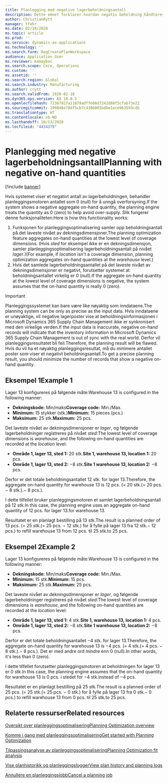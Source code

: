 ```yaml
---
title: Planlegging med negative lagerbeholdningsantall
description: Dette emnet forklarer hvordan negativ beholdning håndteres når du bruker planleggingsoptimalisering.
author: ChristianRytt
manager: tfehr
ms.date: 02/18/2020
ms.topic: article
ms.prod: ''
ms.service: dynamics-ax-applications
ms.technology: ''
ms.search.form: ReqCreatePlanWorkspace
audience: Application User
ms.reviewer: kamaybac
ms.search.scope: Core, Operations
ms.custom: ''
ms.assetid: ''
ms.search.region: Global
ms.search.industry: Manufacturing
ms.author: crytt
ms.search.validFrom: 2020-02-18
ms.dyn365.ops.version: AX 10.0.5
ms.openlocfilehash: 72367927a11879adffe68d7242d88f5cfab73e22
ms.sourcegitcommit: 199848e78df5cb7c439b001bdbe1ece963593cdb
ms.translationtype: HT
ms.contentlocale: nb-NO
ms.lasthandoff: 10/13/2020
ms.locfileid: "4434379"
---
```

# <a name="planning-with-negative-on-hand-quantities"></a><span data-ttu-id="02dd9-103">Planlegging med negative lagerbeholdningsantall</span><span class="sxs-lookup"><span data-stu-id="02dd9-103">Planning with negative on-hand quantities</span></span>

[!include [banner](../../includes/banner.md)]

<span data-ttu-id="02dd9-104">Hvis systemet viser et negativt antall av lagerbeholdningen, behandler planleggingsmotoren antallet som 0 (null) for å unngå overforsyning.</span><span class="sxs-lookup"><span data-stu-id="02dd9-104">If the system shows a negative aggregate on-hand quantity, the planning engine treats the quantity as 0 (zero) to help avoid over-supply.</span></span> <span data-ttu-id="02dd9-105">Slik fungerer denne funksjonaliteten:</span><span class="sxs-lookup"><span data-stu-id="02dd9-105">Here is how this functionality works:</span></span>

1. <span data-ttu-id="02dd9-106">Funksjonen for planleggingsoptimalisering samler opp beholdningsantall på det laveste nivået av dekningsdimensjoner.</span><span class="sxs-lookup"><span data-stu-id="02dd9-106">The planning optimization feature aggregates on-hand quantities at the lowest level of coverage dimensions.</span></span> <span data-ttu-id="02dd9-107">(Hvis *sted* for eksempel ikke er en dekningsdimensjon, samler planleggingsoptimalisering lagerbeholdningsantall på nivået *lager*.)</span><span class="sxs-lookup"><span data-stu-id="02dd9-107">(For example, if *location* isn't a coverage dimension, planning optimization aggregates on-hand quantities at the *warehouse* level.)</span></span>
1. <span data-ttu-id="02dd9-108">Hvis det samlede lagerbeholdningsantallet på det laveste nivået av dekningsdimensjoner er negativt, forutsetter systemet at beholdningsantallet virkelig er 0 (null).</span><span class="sxs-lookup"><span data-stu-id="02dd9-108">If the aggregate on-hand quantity at the lowest level of coverage dimensions is negative, the system assumes that the on-hand quantity is really 0 (zero).</span></span>

> [!IMPORTANT]
> <span data-ttu-id="02dd9-109">Planleggingssystemet kan bare være like nøyaktig som inndataene.</span><span class="sxs-lookup"><span data-stu-id="02dd9-109">The planning system can be only as precise as the input data.</span></span> <span data-ttu-id="02dd9-110">Hvis inndataene er unøyaktige, vil negative lagerposter vise at beholdningsinformasjonen i Microsoft Dynamics 365 Supply Chain Management ikke er synkronisert med den virkelige verden.</span><span class="sxs-lookup"><span data-stu-id="02dd9-110">If the input data is inaccurate, negative on-hand records will indicate that the inventory information in Microsoft Dynamics 365 Supply Chain Management is out of sync with the real world.</span></span> <span data-ttu-id="02dd9-111">Derfor vil planleggingsresultatet bli feil.</span><span class="sxs-lookup"><span data-stu-id="02dd9-111">Therefore, the planning result will be flawed.</span></span> <span data-ttu-id="02dd9-112">Hvis du vil ha et nøyaktig planleggingsresultat, må du minimere antallet poster som viser et negativt beholdningsantall.</span><span class="sxs-lookup"><span data-stu-id="02dd9-112">To get a precise planning result, you should minimize the number of records that show a negative on-hand quantity.</span></span>

## <a name="example-1"></a><span data-ttu-id="02dd9-113">Eksempel 1</span><span class="sxs-lookup"><span data-stu-id="02dd9-113">Example 1</span></span>

<span data-ttu-id="02dd9-114">Lager 13 konfigureres på følgende måte:</span><span class="sxs-lookup"><span data-stu-id="02dd9-114">Warehouse 13 is configured in the following manner:</span></span>

- <span data-ttu-id="02dd9-115">**Dekningskode:** Min/maks</span><span class="sxs-lookup"><span data-stu-id="02dd9-115">**Coverage code:** Min./Max.</span></span>
- <span data-ttu-id="02dd9-116">**Minimum:** 15 stykker (stk.)</span><span class="sxs-lookup"><span data-stu-id="02dd9-116">**Minimum:** 15 pieces (pcs.)</span></span>
- <span data-ttu-id="02dd9-117">**Maksimum:** 25 stk.</span><span class="sxs-lookup"><span data-stu-id="02dd9-117">**Maximum:** 25 pcs.</span></span>

<span data-ttu-id="02dd9-118">Det laveste nivået av dekningsdimensjoner er *lager*, og følgende lagerbeholdninger registreres på nivået *sted*:</span><span class="sxs-lookup"><span data-stu-id="02dd9-118">The lowest level of coverage dimensions is *warehouse*, and the following on-hand quantities are recorded at the *location* level:</span></span>

- <span data-ttu-id="02dd9-119">**Område 1, lager 13, sted 1:** 20 stk.</span><span class="sxs-lookup"><span data-stu-id="02dd9-119">**Site 1, warehouse 13, location 1:** 20 pcs.</span></span>
- <span data-ttu-id="02dd9-120">**Område 1, lager 13, sted 2:** &minus;8 stk.</span><span class="sxs-lookup"><span data-stu-id="02dd9-120">**Site 1 warehouse 13, location 2:** &minus;8 pcs.</span></span>

<span data-ttu-id="02dd9-121">Derfor er det totale beholdningsantallet 12 stk. for lager 13.</span><span class="sxs-lookup"><span data-stu-id="02dd9-121">Therefore, the aggregate on-hand quantity for warehouse 13 is 12 pcs.</span></span> <span data-ttu-id="02dd9-122">(= 20 stk.</span><span class="sxs-lookup"><span data-stu-id="02dd9-122">(= 20 pcs.</span></span> <span data-ttu-id="02dd9-123">&minus; 8 stk.).</span><span class="sxs-lookup"><span data-stu-id="02dd9-123">&minus; 8 pcs.).</span></span>

<span data-ttu-id="02dd9-124">I dette tilfellet bruker planleggingsmotoren et samlet lagerbeholdningsantall på 12 stk.</span><span class="sxs-lookup"><span data-stu-id="02dd9-124">In this case, the planning engine uses an aggregate on-hand quantity of 12 pcs.</span></span> <span data-ttu-id="02dd9-125">for lager 13.</span><span class="sxs-lookup"><span data-stu-id="02dd9-125">for warehouse 13.</span></span>

<span data-ttu-id="02dd9-126">Resultatet er en planlagt bestilling på 13 stk.</span><span class="sxs-lookup"><span data-stu-id="02dd9-126">The result is a planned order of 13 pcs.</span></span> <span data-ttu-id="02dd9-127">(= 25 stk.</span><span class="sxs-lookup"><span data-stu-id="02dd9-127">(= 25 pcs.</span></span> <span data-ttu-id="02dd9-128">&minus; 12 stk.) for å fylle på lager 13 fra 12 stk.</span><span class="sxs-lookup"><span data-stu-id="02dd9-128">&minus; 12 pcs.) to refill warehouse 13 from 12 pcs.</span></span> <span data-ttu-id="02dd9-129">til 25 stk.</span><span class="sxs-lookup"><span data-stu-id="02dd9-129">to 25 pcs.</span></span>

## <a name="example-2"></a><span data-ttu-id="02dd9-130">Eksempel 2</span><span class="sxs-lookup"><span data-stu-id="02dd9-130">Example 2</span></span>

<span data-ttu-id="02dd9-131">Lager 13 konfigureres på følgende måte:</span><span class="sxs-lookup"><span data-stu-id="02dd9-131">Warehouse 13 is configured in the following manner:</span></span>

- <span data-ttu-id="02dd9-132">**Dekningskode:** Min/maks</span><span class="sxs-lookup"><span data-stu-id="02dd9-132">**Coverage code:** Min./Max.</span></span>
- <span data-ttu-id="02dd9-133">**Minimum:** 15 stk.</span><span class="sxs-lookup"><span data-stu-id="02dd9-133">**Minimum:** 15 pcs.</span></span>
- <span data-ttu-id="02dd9-134">**Maksimum:** 25 stk.</span><span class="sxs-lookup"><span data-stu-id="02dd9-134">**Maximum:** 25 pcs.</span></span>

<span data-ttu-id="02dd9-135">Det laveste nivået av dekningsdimensjoner er *lager*, og følgende lagerbeholdninger registreres på nivået *sted*:</span><span class="sxs-lookup"><span data-stu-id="02dd9-135">The lowest level of coverage dimensions is *warehouse*, and the following on-hand quantities are recorded at the *location* level:</span></span>

- <span data-ttu-id="02dd9-136">**Område 1, lager 13, sted 1:** 4 stk.</span><span class="sxs-lookup"><span data-stu-id="02dd9-136">**Site 1, warehouse 13, location 1:** 4 pcs.</span></span>
- <span data-ttu-id="02dd9-137">**Område 1, lager 13, sted 2:** &minus;8 stk.</span><span class="sxs-lookup"><span data-stu-id="02dd9-137">**Site 1 warehouse 13, location 2:** &minus;8 pcs.</span></span>

<span data-ttu-id="02dd9-138">Derfor er det totale beholdningsantallet &minus;4 stk. for lager 13.</span><span class="sxs-lookup"><span data-stu-id="02dd9-138">Therefore, the aggregate on-hand quantity for warehouse 13 is &minus;4 pcs.</span></span> <span data-ttu-id="02dd9-139">(= 4 stk.</span><span class="sxs-lookup"><span data-stu-id="02dd9-139">(= 4 pcs.</span></span> <span data-ttu-id="02dd9-140">&minus; 8 stk.).</span><span class="sxs-lookup"><span data-stu-id="02dd9-140">&minus; 8 pcs.).</span></span> <span data-ttu-id="02dd9-141">Det er med andre ord mindre enn 0 (null).</span><span class="sxs-lookup"><span data-stu-id="02dd9-141">In other words, it's less than 0 (zero).</span></span>

<span data-ttu-id="02dd9-142">I dette tilfellet forutsetter planleggingsmotoren at beholdningen for lager 13 er 0 stk.</span><span class="sxs-lookup"><span data-stu-id="02dd9-142">In this case, the planning engine assumes that the on-hand quantity for warehouse 13 is 0 pcs.</span></span> <span data-ttu-id="02dd9-143">i stedet for &minus;4 stk.</span><span class="sxs-lookup"><span data-stu-id="02dd9-143">instead of &minus;4 pcs.</span></span>

<span data-ttu-id="02dd9-144">Resultatet er en planlagt bestilling på 25 stk.</span><span class="sxs-lookup"><span data-stu-id="02dd9-144">The result is a planned order of 25 pcs.</span></span> <span data-ttu-id="02dd9-145">(= 25 stk.</span><span class="sxs-lookup"><span data-stu-id="02dd9-145">(= 25 pcs.</span></span> <span data-ttu-id="02dd9-146">&minus; 0 stk.) for å fylle på lager 13 fra 0 stk.</span><span class="sxs-lookup"><span data-stu-id="02dd9-146">&minus; 0 pcs.) to refill warehouse 13 from 0 pcs.</span></span> <span data-ttu-id="02dd9-147">til 25 stk.</span><span class="sxs-lookup"><span data-stu-id="02dd9-147">to 25 pcs.</span></span>

## <a name="related-resources"></a><span data-ttu-id="02dd9-148">Relaterte ressurser</span><span class="sxs-lookup"><span data-stu-id="02dd9-148">Related resources</span></span>

[<span data-ttu-id="02dd9-149">Oversikt over planleggingsoptimalisering</span><span class="sxs-lookup"><span data-stu-id="02dd9-149">Planning Optimization overview</span></span>](planning-optimization-overview.md)

[<span data-ttu-id="02dd9-150">Komme i gang med planleggingsoptimalisering</span><span class="sxs-lookup"><span data-stu-id="02dd9-150">Get started with Planning Optimization</span></span>](get-started.md)

[<span data-ttu-id="02dd9-151">Tilpassingsanalyse av planleggingsoptimalisering</span><span class="sxs-lookup"><span data-stu-id="02dd9-151">Planning Optimization fit analysis</span></span>](planning-optimization-fit-analysis.md)

[<span data-ttu-id="02dd9-152">Vise planhistorikk og planleggingslogger</span><span class="sxs-lookup"><span data-stu-id="02dd9-152">View plan history and planning logs</span></span>](plan-history-logs.md)

[<span data-ttu-id="02dd9-153">Annullere en planleggingsjobb</span><span class="sxs-lookup"><span data-stu-id="02dd9-153">Cancel a planning job</span></span>](cancel-planning-job.md)
